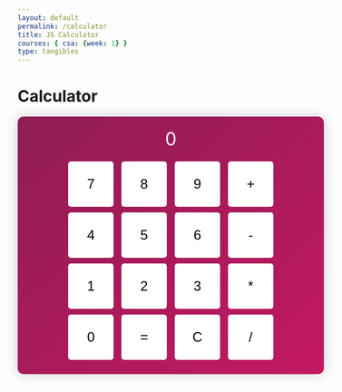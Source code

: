 ```yaml
---
layout: default
permalink: /calculator
title: JS Calculator
courses: { csa: {week: 1} }
type: tangibles
---
```

<html>
<style>
    #calculator {
            width: 500px;
            margin: 0 auto;
            padding: 20px;
            border-radius: 10px;
            background: linear-gradient(to bottom right, #8F1D54, #C31862);
            box-shadow: 0 0 20px rgba(0, 0, 0, 0.2);
            text-align: center;
        }
        #display {
            font-size: 32px;
            margin-bottom: 15px;
            color: white;
        }
        button {
            width: 80px;
            height: 80px;
            font-size: 24px;
            margin: 5px;
            border: none;
            border-radius: 5px;
            background: white;
            color: black;
            cursor: pointer;
            transition: transform 0.2s, background-color 0.2s;
        }
        button:hover {
            background: linear-gradient(to bottom right, #2c3e50, #34495e);
            transform: scale(1.1);
        }
</style>
<h1>Calculator</h1>
<div id="calculator">
    <div id="display">0</div>
    <button onclick="appendToDisplay('7')">7</button>
    <button onclick="appendToDisplay('8')">8</button>
    <button onclick="appendToDisplay('9')">9</button>
    <button onclick="appendToDisplay('+')">+</button><br>
    <button onclick="appendToDisplay('4')">4</button>
    <button onclick="appendToDisplay('5')">5</button>
    <button onclick="appendToDisplay('6')">6</button>
    <button onclick="appendToDisplay('-')">-</button><br>
    <button onclick="appendToDisplay('1')">1</button>
    <button onclick="appendToDisplay('2')">2</button>
    <button onclick="appendToDisplay('3')">3</button>
    <button onclick="appendToDisplay('*')">*</button><br>
    <button onclick="appendToDisplay('0')">0</button>
    <button onclick="calculate()">=</button>
    <button onclick="clearDisplay()">C</button>
    <button onclick="appendToDisplay('/')">/</button>
</div>

<script>
    let displayValue = '0';

    function updateDisplay() {
        document.getElementById('display').textContent = displayValue;
    }

    function appendToDisplay(value) {
        if (displayValue === '0') {
            displayValue = value;
        } else {
            displayValue += value;
        }
        updateDisplay();
    }

    function calculate() {
        try {
            displayValue = eval(displayValue).toString();
        } catch (error) {
            displayValue = 'Error';
        }
        updateDisplay();
    }

    function clearDisplay() {
        displayValue = '0';
        updateDisplay();
    }
</script>
</html>